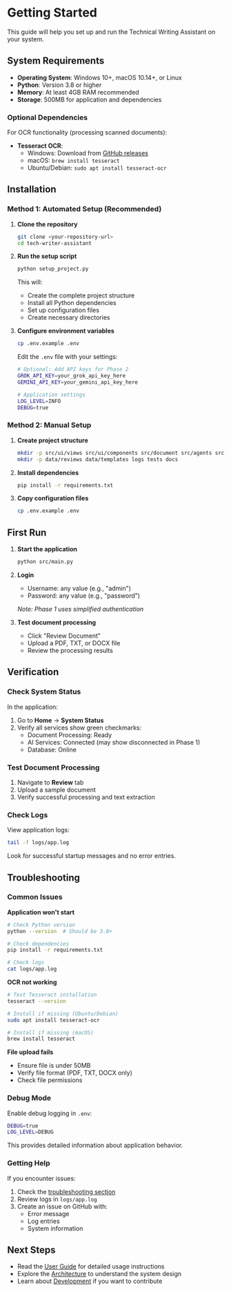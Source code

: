 # Getting Started

This guide will help you set up and run the Technical Writing Assistant on your system.

## System Requirements

- **Operating System**: Windows 10+, macOS 10.14+, or Linux
- **Python**: Version 3.8 or higher
- **Memory**: At least 4GB RAM recommended
- **Storage**: 500MB for application and dependencies

### Optional Dependencies

For OCR functionality (processing scanned documents):
- **Tesseract OCR**: 
  - Windows: Download from [GitHub releases](https://github.com/UB-Mannheim/tesseract/wiki)
  - macOS: `brew install tesseract`
  - Ubuntu/Debian: `sudo apt install tesseract-ocr`

## Installation

### Method 1: Automated Setup (Recommended)

1. **Clone the repository**
   ```bash
   git clone <your-repository-url>
   cd tech-writer-assistant
   ```

2. **Run the setup script**
   ```bash
   python setup_project.py
   ```
   
   This will:
   - Create the complete project structure
   - Install all Python dependencies
   - Set up configuration files
   - Create necessary directories

3. **Configure environment variables**
   ```bash
   cp .env.example .env
   ```
   
   Edit the `.env` file with your settings:
   ```bash
   # Optional: Add API keys for Phase 2
   GROK_API_KEY=your_grok_api_key_here
   GEMINI_API_KEY=your_gemini_api_key_here
   
   # Application settings
   LOG_LEVEL=INFO
   DEBUG=true
   ```

### Method 2: Manual Setup

1. **Create project structure**
   ```bash
   mkdir -p src/ui/views src/ui/components src/document src/agents src/ai src/utils
   mkdir -p data/reviews data/templates logs tests docs
   ```

2. **Install dependencies**
   ```bash
   pip install -r requirements.txt
   ```

3. **Copy configuration files**
   ```bash
   cp .env.example .env
   ```

## First Run

1. **Start the application**
   ```bash
   python src/main.py
   ```

2. **Login**
   - Username: any value (e.g., "admin")
   - Password: any value (e.g., "password")
   
   *Note: Phase 1 uses simplified authentication*

3. **Test document processing**
   - Click "Review Document"
   - Upload a PDF, TXT, or DOCX file
   - Review the processing results

## Verification

### Check System Status

In the application:
1. Go to **Home** → **System Status**
2. Verify all services show green checkmarks:
   - Document Processing: Ready
   - AI Services: Connected (may show disconnected in Phase 1)
   - Database: Online

### Test Document Processing

1. Navigate to **Review** tab
2. Upload a sample document
3. Verify successful processing and text extraction

### Check Logs

View application logs:
```bash
tail -f logs/app.log
```

Look for successful startup messages and no error entries.

## Troubleshooting

### Common Issues

**Application won't start**
```bash
# Check Python version
python --version  # Should be 3.8+

# Check dependencies
pip install -r requirements.txt

# Check logs
cat logs/app.log
```

**OCR not working**
```bash
# Test Tesseract installation
tesseract --version

# Install if missing (Ubuntu/Debian)
sudo apt install tesseract-ocr

# Install if missing (macOS)
brew install tesseract
```

**File upload fails**
- Ensure file is under 50MB
- Verify file format (PDF, TXT, DOCX only)
- Check file permissions

### Debug Mode

Enable debug logging in `.env`:
```bash
DEBUG=true
LOG_LEVEL=DEBUG
```

This provides detailed information about application behavior.

### Getting Help

If you encounter issues:

1. Check the [troubleshooting section](user-guide/troubleshooting.md)
2. Review logs in `logs/app.log`
3. Create an issue on GitHub with:
   - Error message
   - Log entries
   - System information

## Next Steps

- Read the [User Guide](user-guide/first-review.md) for detailed usage instructions
- Explore the [Architecture](architecture/overview.md) to understand the system design
- Learn about [Development](development/contributing.md) if you want to contribute